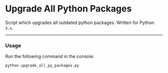 # Upgrade All Python Packages
Script which upgrades all outdated python packages. Written for Python `3.x`.

---

### Usage
Run the following command in the console:
```py
python upgrade_all_py_packages.py
```
